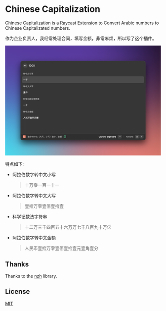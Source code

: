 # Chinese Capitalization

Chinese Capitalization is a Raycast Extension to Convert Arabic numbers to Chinese Capitalizated numbers.

作为企业负责人，我经常处理合同，填写金额，非常麻烦，所以写了这个插件。

![screenshot](./assets/screenshoot.png)

特点如下:

- 阿拉伯数字转中文小写
  > 十万零一百一十一
- 阿拉伯数字转中文大写
  > 壹拾万零壹佰壹拾壹
- 科学记数法字符串
  > 十二万三千四百五十六万万七千八百九十万亿
- 阿拉伯数字转中文金额
  > 人民币壹拾万零壹佰壹拾壹元壹角壹分

## Thanks

Thanks to the [nzh](https://github.com/cnwhy/nzh) library.

## License

[MIT](https://github.com/Jax0rz/chinese-capitalizated/blob/main/LICENSE)
